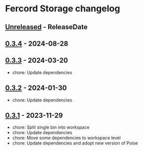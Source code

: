 # Fercord Storage changelog

<!-- next-header -->

## [Unreleased] - ReleaseDate

## [0.3.4] - 2024-08-28

## [0.3.3] - 2024-03-20
- chore: Update dependencies

## [0.3.2] - 2024-01-30
- chore: Update dependencies

## [0.3.1] - 2023-11-29
- chore: Split single bin into workspace
- chore: Update dependencies
- chore: Move some dependencies to workspace level
- chore: Update dependencies and adopt new version of Poise

<!-- next-url -->
[Unreleased]: https://github.com/kekonn/fercord/compare/v0.3.4...HEAD
[0.3.4]: https://github.com/kekonn/fercord/compare/v0.3.3...v0.3.4
[0.3.3]: https://github.com/kekonn/fercord/compare/v0.3.2...v0.3.3
[0.3.2]: https://github.com/kekonn/fercord/compare/v0.3.1...v0.3.2
[0.3.1]: https://github.com/kekonn/fercord/compare/v0.3.0...v0.3.1
[0.3.0]: https://github.com/kekonn/fercord/compare/v0.2.0...v0.3.0
[0.2.0]: https://github.com/kekonn/fercord/compare/v0.1.0...v0.2.0
[0.1.0]: https://github.com/kekonn/fercord/compare/1c72dea07273f387914ffd122218e27a6a676a9a...v0.1.0